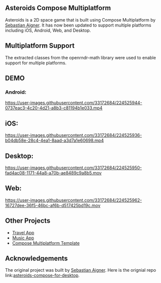 ## Asteroids Compose Multiplatform
Asteroids is a 2D space game that is built using Compose Multiplatform by [Sebastian Aigner](https://github.com/SebastianAigner). It has now been updated to support multiple platforms including iOS, Android, Web, and Desktop.

## Multiplatform Support
The extracted classes from the openrndr-math library were used to enable support for multiple platforms.

## DEMO
### Android:


https://user-images.githubusercontent.com/33172684/224525944-0737eac3-4c20-4d21-a8b3-c81194b1e033.mp4






## iOS:



https://user-images.githubusercontent.com/33172684/224525936-b04db58e-28c4-4ea1-8aad-a3d7a1e60698.mp4






## Desktop:



https://user-images.githubusercontent.com/33172684/224525950-fad4ac08-1171-44a8-a70b-ae8489c9a8b5.mov



## Web:





https://user-images.githubusercontent.com/33172684/224525962-16727dee-36f5-46bc-af6b-d517425bd19c.mov





## Other Projects
- [Travel App](https://github.com/SEAbdulbasit/TravelApp-KMP)
- [Music App](https://github.com/SEAbdulbasit/MusicApp-KMP)
- [Compose Multiplatform Template](https://github.com/SEAbdulbasit/KMP-Compose-Template)


## Acknowledgements
The original project was built by [Sebastian Aigner](https://github.com/SebastianAigner). Here is the orignial repo link:[asteroids-compose-for-desktop](https://github.com/SebastianAigner/asteroids-compose-for-desktop).
